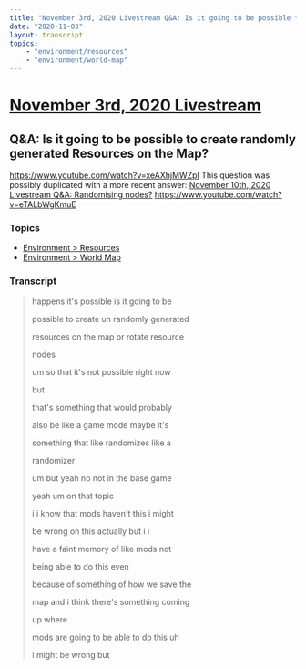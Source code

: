 ```yaml
---
title: "November 3rd, 2020 Livestream Q&A: Is it going to be possible to create randomly generated Resources on the Map?"
date: "2020-11-03"
layout: transcript
topics:
    - "environment/resources"
    - "environment/world-map"
---
```

# [November 3rd, 2020 Livestream](../2020-11-03.md)
## Q&A: Is it going to be possible to create randomly generated Resources on the Map?
https://www.youtube.com/watch?v=xeAXhjMWZpI
This question was possibly duplicated with a more recent answer: [November 10th, 2020 Livestream Q&A: Randomising nodes?](./yt-eTALbWgKmuE.md) https://www.youtube.com/watch?v=eTALbWgKmuE


### Topics
* [Environment > Resources](../topics/environment/resources.md)
* [Environment > World Map](../topics/environment/world-map.md)

### Transcript

> happens it's possible is it going to be
>
> possible to create uh randomly generated
>
> resources on the map or rotate resource
>
> nodes
>
> um so that it's not possible right now
>
> but
>
> that's something that would probably
>
> also be like a game mode maybe it's
>
> something that like randomizes like a
>
> randomizer
>
> um but yeah no not in the base game
>
> yeah um on that topic
>
> i i know that mods haven't this i might
>
> be wrong on this actually but i i
>
> have a faint memory of like mods not
>
> being able to do this even
>
> because of something of how we save the
>
> map and i think there's something coming
>
> up where
>
> mods are going to be able to do this uh
>
> i might be wrong but
